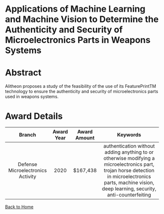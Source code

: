 
Applications of Machine Learning and Machine Vision to Determine the Authenticity and Security of Microelectronics Parts in Weapons Systems
===========================================================================================================================================

# Abstract


Alitheon proposes a study of the feasibility of the use of its FeaturePrintTM technology to ensure the authenticity and security of microelectronics parts used in weapons systems.  

# Award Details

|Branch|Award Year|Award Amount|Keywords|
| :---: | :---: | :---: | :---: |
|Defense Microelectronics Activity|2020|$167,438|authentication without adding anything to or otherwise modifying a microelectronics part, trojan horse detection in microelectronics parts, machine vision, deep learning, security, anti-counterfeiting|
  
  


[Back to Home](https://github.com/chrischow/dod_sbir_awards/Reports/JT/#592)